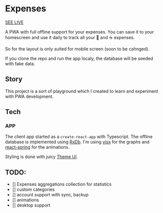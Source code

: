 # Expenses

[SEE LIVE](https://expenses.klainz.dev)

A PWA with full offline support for your expenses.
You can save it to your homescreen and use it daily to track all your :beer:  and
:coffee: expenses.

So for the layout is only suited for mobile screen (soon to be cahnged).

If you clone the repo and run the app localy, the database will be seeded with
fake data.  

## Story

This project is a sort of playground which I created to learn and experiment 
with PWA development.


## Tech

### APP
The client app  started as a `create-react-app` with Typescript.
The offline database is implemented using [RxDb](https://rxdb.info/). 
I'm using [visx](https://airbnb.io/visx) for the graphs and
[react-spring](https://www.react-spring.io/) for the animations.

Styling is done with juicy [Theme UI](https://https://theme-ui.com/).


## TODO:

- [] Expenses aggregations collection for statistics
- [] custom categories
- [] account support with sync, backup
- [] animations
- [] desktop support 
